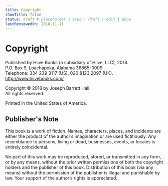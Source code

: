 ```yaml
---
title: Copyright
showTitle: false
status: draft # placeholder | stub | draft | edit | done
lastReviewedOn: 2018-11-11
---
```


# Copyright

Published by Hiive Books (a subsidiary of Hiive, LLC), 2018.  
P.O. Box 9, Loachapoka, Alabama 36865-0009.  
Telephone: 334 239 3117 (US), 020 8123 2097 (UK).  
http://www.hiivebooks.com/

Copyright © 2018 by Joseph Barrett Hall.  
All rights reserved.

Printed in the United States of America.

## Publisher's Note

This book is a work of fiction. Names, characters, places, and incidents are either the product of the author’s imagination or are used fictitiously. Any resemblance to persons, living or dead, businesses, events, or locales is entirely coincidental.

No part of this work may be reproduced, stored, or transmitted in any form, or by any means, without the prior written permissions of both the copyright holders and the publisher of this book. Distribution of this book (via any means) without the permission of the publisher is illegal and punishable by law. Your support of the author’s rights is appreciated.
